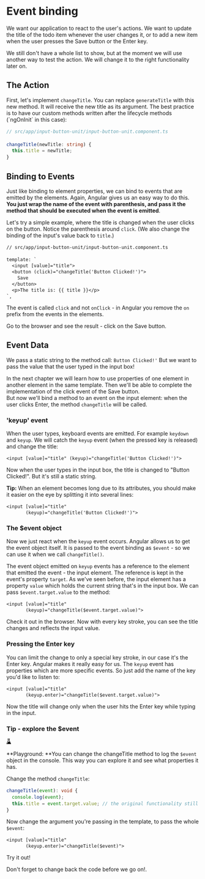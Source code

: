 # Event binding

We want our application to react to the user's actions. We want to update the title of the todo item whenever the user changes it, or to add a new item when the user presses the Save button or the Enter key.

We still don't have a whole list to show, but at the moment we will use another way to test the action. We will change it to the right functionality later on.

## The Action

First, let's implement `changeTitle`. You can replace `generateTitle` with this new method. It will receive the new title as its argument. The best practice is to have our custom methods written after the lifecycle methods \(\`ngOnInit\` in this case\):

```typescript
// src/app/input-button-unit/input-button-unit.component.ts

changeTitle(newTitle: string) {
  this.title = newTitle;
}
```

## Binding to Events

Just like binding to element properties, we can bind to events that are emitted by the elements. Again, Angular gives us an easy way to do this. **You just wrap the name of the event with parenthesis, and pass it the method that should be executed when the event is emitted**.

Let's try a simple example, where the title is changed when the user clicks on the button. Notice the parenthesis around `click`. \(We also change the binding of the input's value back to `title`.\)

```markup
// src/app/input-button-unit/input-button-unit.component.ts

template: `
  <input [value]="title">
  <button (click)="changeTitle('Button Clicked!')">
    Save
  </button>
  <p>The title is: {{ title }}</p>
`,
```

The event is called `click` and not `onClick` - in Angular you remove the `on` prefix from the events in the elements.

Go to the browser and see the result - click on the Save button.

## Event Data

We pass a static string to the method call: `Button Clicked!'` But we want to pass the value that the user typed in the input box!

In the next chapter we will learn how to use properties of one element in another element in the same template. Then we'll be able to complete the implementation of the click event of the Save button.  
But now we'll bind a method to an event on the input element: when the user clicks Enter, the method `changeTitle` will be called.

### 'keyup' event

When the user types, keyboard events are emitted. For example `keydown` and `keyup`. We will catch the `keyup` event \(when the pressed key is released\) and change the title:

```markup
<input [value]="title" (keyup)="changeTitle('Button Clicked!')">
```

Now when the user types in the input box, the title is changed to "Button Clicked!". But it's still a static string.

**Tip:** When an element becomes long due to its attributes, you should make it easier on the eye by splitting it into several lines:

```markup
<input [value]="title" 
       (keyup)="changeTitle('Button Clicked!')">
```

### The $event object

Now we just react when the `keyup` event occurs. Angular allows us to get the event object itself. It is passed to the event binding as `$event` - so we can use it when we call `changeTitle()`.

The event object emitted on `keyup` events has a reference to the element that emitted the event - the input element. The reference is kept in the event's property `target`. As we've seen before, the input element has a property `value` which holds the current string that's in the input box. We can pass `$event.target.value` to the method:

```markup
<input [value]="title" 
       (keyup)="changeTitle($event.target.value)">
```

Check it out in the browser. Now with every key stroke, you can see the title changes and reflects the input value.

### Pressing the Enter key

You can limit the change to only a special key stroke, in our case it's the Enter key. Angular makes it really easy for us. The `keyup` event has properties which are more specific events. So just add the name of the key you'd like to listen to:

```markup
<input [value]="title" 
       (keyup.enter)="changeTitle($event.target.value)">
```

Now the title will change only when the user hits the Enter key while typing in the input.

### Tip - explore the $event

![lab-icon](.gitbook/assets/lab%20%283%29.jpg)

 **Playground: **You can change the changeTitle method to log the `$event` object in the console. This way you can explore it and see what properties it has.

Change the method `changeTitle`:

```typescript
changeTitle(event): void {
  console.log(event);
  this.title = event.target.value; // the original functionality still works
}
```

Now change the argument you're passing in the template, to pass the whole `$event`:

```markup
<input [value]="title" 
       (keyup.enter)="changeTitle($event)">
```

Try it out!

Don't forget to change back the code before we go on!.

